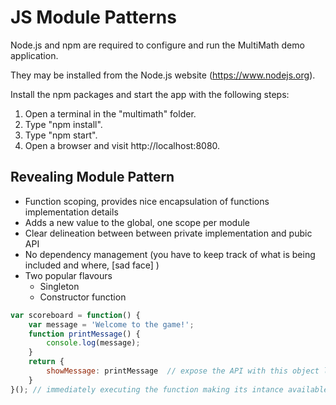 # JS Module Patterns

Node.js and npm are required to configure and run the MultiMath demo application.

They may be installed from the Node.js website (https://www.nodejs.org).

Install the npm packages and start the app with the following steps:

1. Open a terminal in the "multimath" folder.
2. Type "npm install".
3. Type "npm start".
4. Open a browser and visit http://localhost:8080.

## Revealing Module Pattern

- Function scoping, provides nice encapsulation of functions implementation details
- Adds a new value to the global, one scope per module
- Clear delineation between between private implementation and pubic API
- No dependency management (you have to keep track of what is being included and where, [sad face] )
- Two popular flavours
    - Singleton
    - Constructor function
    
```JavaScript
var scoreboard = function() {
    var message = 'Welcome to the game!';
    function printMessage() {
        console.log(message);
    }
    return {
        showMessage: printMessage  // expose the API with this object literal
    }
}(); // immediately executing the function making its intance available
```